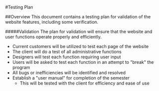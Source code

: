 #Testing Plan

##Overview
This document contains a testing plan for validation of the website features, including some verification. 

#####Validation
The plan for validation will ensure that the website and user functions operate properly and efficiently.
* Current customers will be utilized to test each page of the website
* The client will do a test of all administrative functions
* Designers will test each function requiring user input
* Users will be asked to test each function in an attempt to "break" the program
* All bugs or inefficiencies will be identified and resolved
* Establish a "user manual" for completion of the semester
    * This will be tested with the client for efficiency and ease of use
